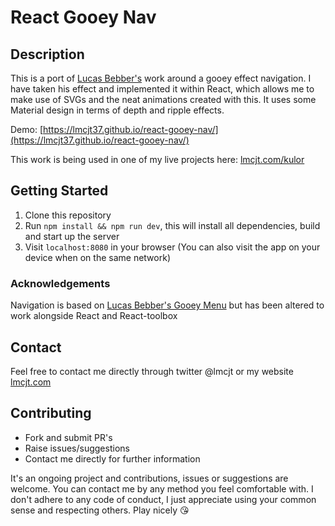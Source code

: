 # React Gooey Nav

## Description
This is a port of [Lucas Bebber's](http://codepen.io/lbebber) work around a gooey effect navigation. I have taken his effect and implemented it within React, which allows me to make use of SVGs and the neat animations created with this. It uses some Material design in terms of depth and ripple effects.

Demo: [https://lmcjt37.github.io/react-gooey-nav/](https://lmcjt37.github.io/react-gooey-nav/)

This work is being used in one of my live projects here: [lmcjt.com/kulor](http://lmcjt.com/kulor)

## Getting Started
1. Clone this repository
2. Run `npm install && npm run dev`, this will install all dependencies, build and start up the server
3. Visit `localhost:8080` in your browser (You can also visit the app on your device when on the same network)

### Acknowledgements
Navigation is based on [Lucas Bebber's Gooey Menu](http://codepen.io/lbebber/pen/rawQKR) but has been altered to work alongside React and React-toolbox

## Contact
Feel free to contact me directly through twitter @lmcjt or my website [lmcjt.com](http://lmcjt.com)

## Contributing
- Fork and submit PR's
- Raise issues/suggestions
- Contact me directly for further information

It's an ongoing project and contributions, issues or suggestions are welcome. You can contact me by any method you feel comfortable with. I don't adhere to any code of conduct, I just appreciate using your common sense and respecting others. Play nicely :kissing_heart:
